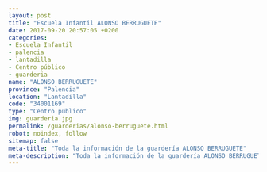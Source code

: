 ```yaml
---
layout: post
title: "Escuela Infantil ALONSO BERRUGUETE"
date: 2017-09-20 20:57:05 +0200
categories:
- Escuela Infantil
- palencia
- lantadilla
- Centro público
- guarderia
name: "ALONSO BERRUGUETE"
province: "Palencia"
location: "Lantadilla"
code: "34001169"
type: "Centro público"
img: guarderia.jpg
permalink: /guarderias/alonso-berruguete.html
robot: noindex, follow
sitemap: false
meta-title: "Toda la información de la guardería ALONSO BERRUGUETE"
meta-description: "Toda la información de la guardería ALONSO BERRUGUETE"
---
```

